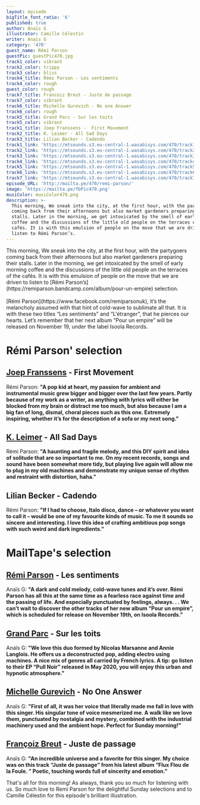 ```yaml
---
layout: episode
bigTitle_font_ratio: '6'
published: true
author: Anaïs G
illustrator: Camille Célestin
writer: Anaïs G
category: '470'
guest_name: Rémi Parson
guestPic: guestPic470.jpg
track1_color: vibrant
track2_color: trippy
track3_color: bliss
track4_title: Rémi Parson - Les sentiments
track4_color: rough
guest_color: rough
track7_title: Francoiz Breut - Juste de passage
track7_color: vibrant
track6_title: Michelle Gurevich - No one Answer
track6_color: rough
track5_title: Grand Parc - Sur les toits
track5_color: vibrant
track1_title: Joep Franssens -  First Movement
track2_title: K. Leimer - All Sad Days
track3_title: Lilian Becker - Cadendo
track1_link: 'https://mtsounds.s3.eu-central-1.wasabisys.com/470/track1.mp3'
track2_link: 'https://mtsounds.s3.eu-central-1.wasabisys.com/470/track2.mp3'
track3_link: 'https://mtsounds.s3.eu-central-1.wasabisys.com/470/track3.mp3'
track4_link: 'https://mtsounds.s3.eu-central-1.wasabisys.com/470/track4.mp3'
track5_link: 'https://mtsounds.s3.eu-central-1.wasabisys.com/470/track5.mp3 '
track6_link: 'https://mtsounds.s3.eu-central-1.wasabisys.com/470/track6.mp3'
track7_link: 'https://mtsounds.s3.eu-central-1.wasabisys.com/470/track7.mp3'
episode_URL: 'http://mailta.pe/470/remi-parson/'
image: 'https://mailta.pe/fbPic470.png'
musiColor: musiColor470.png
description: >-
  This morning, We sneak into the city, at the first hour, with the partygoers
  coming back from their afternoons but also market gardeners preparing their
  stalls. Later in the morning, we get intoxicated by the smell of early morning
  coffee and the discussions of the little old people on the terraces of the
  cafés. It is with this emulsion of people on the move that we are driven to
  listen to Rémi Parson’s.
---
```

<p id="introduction"> This morning, We sneak into the city, at the first hour, with the partygoers coming back from their afternoons but also market gardeners preparing their stalls. Later in the morning, we get intoxicated by the smell of early morning coffee and the discussions of the little old people on the terraces of the cafés. It is with this emulsion of people on the move that we are driven to listen to [Rémi Parson’s](https://remiparson.bandcamp.com/album/pour-un-empire) selection.
<br><br>
[Rémi Parson](https://www.facebook.com/remiparsonuk), it’s the melancholy assumed with that hint of cold-wave to sublimate all that. It is with these two titles “Les sentiments” and “L'étranger”, that he pierces our hearts. Let’s remember that her next album “Pour un empire” will be released on November 19, under the label Isoola Records.
</p>

# Rémi Parson' selection

##  [Joep Franssens](https://www.joepfranssens.com/) - First Movement
Rémi Parson: **"**A pop kid at heart, my passion for ambient and instrumental music grew bigger and bigger over the last few years. Partly because of my work as a writer, as anything with lyrics will either be blocked from my brain or distract me too much, but also because I am a big fan of long, dismal, choral pieces such as this one. Extremely inspiring, whether it’s for the description of a sofa or my next song.**"**

##  [K. Leimer](https://kleimer1.bandcamp.com/) - All Sad Days
Rémi Parson: **"**A haunting and fragile melody, and this DIY spirit and idea of solitude that are so important to me. On my recent records, songs and sound have been somewhat more tidy, but playing live again will allow me to plug in my old machines and demonstrate my unique sense of rhythm and restraint with distortion, haha.**"**

## Lilian Becker - Cadendo
Rémi Parson: **"**If I had to choose, Italo disco, dance – or whatever you want to call it – would be one of my favourite kinds of music. To me it sounds so sincere and interesting. I love this idea of crafting ambitious pop songs with such weird and dark ingredients.**"**


# MailTape's selection

## [Rémi Parson](https://remiparson.bandcamp.com/album/pour-un-empire) - Les sentiments
Anaïs G: **"**A dark and cold melody, cold-wave tunes and it’s over. Rémi Parson has all this at the same time as a fearless race against time and the passing of life. And especially punctuated by feelings, always. . . We can’t wait to discover the other tracks of her new album “Pour un empire”, which is scheduled for release on November 19th, on Isoola Records.**"**

## [Grand Parc](https://grandparc.bandcamp.com/) - Sur les toits
Anaïs G: **"**We love this duo formed by Nicolas Marsanne and Annie Langlois. He offers us a deconstructed pop, adding electro using machines. A nice mix of genres all carried by French lyrics. A tip: go listen to their EP “Pull Noir” released in May 2020, you will enjoy this urban and hypnotic atmosphere.**"**

## [Michelle Gurevich](http://michellegurevich.com/) - No One Answer
Anaïs G: **"**First of all, it was her voice that literally made me fall in love with this singer. His singular tone of voice mesmerized me. A walk like we love them, punctuated by nostalgia and mystery, combined with the industrial machinery used and the ambient hope. Perfect for Sunday morning!**"**

## [Françoiz Breut](https://www.facebook.com/francoizbreut) - Juste de passage
Anaïs G: **"**An incredible universe and a favorite for this singer. My choice was on this track “Juste de passage” from his latest album “Flux Flou de la Foule. ” Poetic, touching words full of sincerity and emotion.**"**

<p id="outroduction">That's all for this morning! As always, thank you so much for listening with us. So much love to Remi Parson for the delightful Sunday selections and to Camille Célestin for this episode's brilliant illustration.</p>
